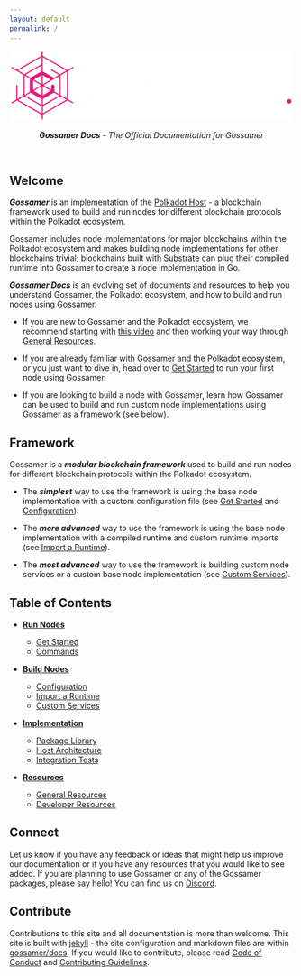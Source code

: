 ```yaml
---
layout: default
permalink: /
---
```


<div align="center">
  <img alt="Gossamer logo" src="/assets/img/gossamer_banner_white.png" width="500" />
</div>
<div align="center">
  <p><i><b>Gossamer Docs</b> - The Official Documentation for Gossamer</i></p>
</div>
<br/>

## Welcome

***Gossamer*** is an implementation of the [Polkadot Host](https://github.com/w3f/polkadot-spec) - a blockchain framework used to build and run nodes for different blockchain protocols within the Polkadot ecosystem.

Gossamer includes node implementations for major blockchains within the Polkadot ecosystem and makes building node implementations for other blockchains trivial; blockchains built with [Substrate](https://github.com/paritytech/substrate) can plug their compiled runtime into Gossamer to create a node implementation in Go.

***Gossamer Docs*** is an evolving set of documents and resources to help you understand Gossamer, the Polkadot ecosystem, and how to build and run nodes using Gossamer. 

- If you are new to Gossamer and the Polkadot ecosystem, we recommend starting with [this video](https://www.youtube.com/watch?v=nYkbYhM5Yfk) and then working your way through [General Resources](/general-resources/).

- If you are already familiar with Gossamer and the Polkadot ecosystem, or you just want to dive in, head over to [Get Started](Get-Started) to run your first node using Gossamer.

- If you are looking to build a node with Gossamer, learn how Gossamer can be used to build and run custom node implementations using Gossamer as a framework (see below).

## Framework

Gossamer is a ***modular blockchain framework*** used to build and run nodes for different blockchain protocols within the Polkadot ecosystem.

- The ***simplest*** way to use the framework is using the base node implementation with a custom configuration file (see [Get Started](Get-Started) and [Configuration](/configuration/)).

- The ***more advanced***  way to use the framework is using the base node implementation with a compiled runtime and custom runtime imports (see [Import a Runtime](/import-a-runtime/)). 

- The ***most advanced***  way to use the framework is building custom node services or a custom base node implementation (see [Custom Services](/custom-services/)).

## Table of Contents

- **[Run Nodes](/run-nodes/)**
    - [Get Started](/get-started/)
    - [Commands](/commands/)

- **[Build Nodes](/build-nodes/)**
    - [Configuration](/configuration/)
    - [Import a Runtime](/import-a-runtime/)
    - [Custom Services](/custom-services/)

- **[Implementation](/implementation/)**
    - [Package Library](/package-library/)
    - [Host Architecture](/host-architecture/)
    - [Integration Tests](/integration-tests/)

- **[Resources](/resources/)**
    - [General Resources](/general-resources/)
    - [Developer Resources](/developer-resources/)

<!--
- **[Appendix](/appendix/)**

    - [SCALE Examples](/scale-examples/)
-->

## Connect

Let us know if you have any feedback or ideas that might help us improve our documentation or if you have any resources that you would like to see added. If you are planning to use Gossamer or any of the Gossamer packages, please say hello! You can find us on [Discord](https://discord.gg/Xdc5xjE).

## Contribute

Contributions to this site and all documentation is more than welcome. This site is built with [jekyll](https://jekyllrb.com/) - the site configuration and markdown files are within [gossamer/docs](https://github.com/ChainSafe/gossamer/tree/development/docs). If you would like to contribute, please read [Code of Conduct](https://github.com/ChainSafe/gossamer/blob/development/.github/CODE_OF_CONDUCT.md) and [Contributing Guidelines](https://github.com/ChainSafe/gossamer/blob/development/.github/CONTRIBUTING.md).
